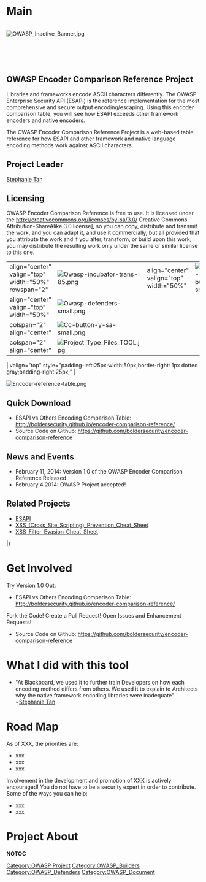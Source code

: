 # Main

<div style="width:100%;height:100px;border:0,margin:0;overflow: hidden;">

![OWASP_Inactive_Banner.jpg](OWASP_Inactive_Banner.jpg
"OWASP_Inactive_Banner.jpg")

</div>

## OWASP Encoder Comparison Reference Project

Libraries and frameworks encode ASCII characters differently. The OWASP
Enterprise Security API (ESAPI) is the reference implementation for the
most comprehensive and secure output encoding/escaping. Using this
encoder comparison table, you will see how ESAPI exceeds other framework
encoders and native encoders.

The OWASP Encoder Comparison Reference Project is a web-based table
reference for how ESAPI and other framework and native language encoding
methods work against ASCII characters.

## Project Leader

[Stephanie Tan](User:Stephanie_Tan "wikilink")

## Licensing

OWASP Encoder Comparison Reference is free to use. It is licensed under
the <http://creativecommons.org/licenses/by-sa/3.0/> Creative Commons
Attribution-ShareAlike 3.0 license\], so you can copy, distribute and
transmit the work, and you can adapt it, and use it commercially, but
all provided that you attribute the work and if you alter, transform, or
build upon this work, you may distribute the resulting work only under
the same or similar license to this one.

|                                                     |                                                                                              |                                         |                                                                                  |
| --------------------------------------------------- | -------------------------------------------------------------------------------------------- | --------------------------------------- | -------------------------------------------------------------------------------- |
| align="center" valign="top" width="50%" rowspan="2" | ![Owasp-incubator-trans-85.png](Owasp-incubator-trans-85.png "Owasp-incubator-trans-85.png") | align="center" valign="top" width="50%" | ![Owasp-builders-small.png](Owasp-builders-small.png "Owasp-builders-small.png") |
| align="center" valign="top" width="50%"             | ![Owasp-defenders-small.png](Owasp-defenders-small.png "Owasp-defenders-small.png")          |                                         |                                                                                  |
| colspan="2" align="center"                          | ![Cc-button-y-sa-small.png](Cc-button-y-sa-small.png "Cc-button-y-sa-small.png")             |                                         |                                                                                  |
| colspan="2" align="center"                          | ![Project_Type_Files_TOOL.jpg](Project_Type_Files_TOOL.jpg "Project_Type_Files_TOOL.jpg") |                                         |                                                                                  |

| valign="top" style="padding-left:25px;width:50px;border-right: 1px
dotted gray;padding-right:25px;" |

![Encoder-reference-table.png](Encoder-reference-table.png
"Encoder-reference-table.png")

## Quick Download

  - ESAPI vs Others Encoding Comparison Table:
    <http://boldersecurity.github.io/encoder-comparison-reference/>
  - Source Code on Github:
    <https://github.com/boldersecurity/encoder-comparison-reference>

## News and Events

  - February 11, 2014: Version 1.0 of the OWASP Encoder Comparison
    Reference Released
  - February 4 2014: OWASP Project accepted\!

## Related Projects

  - [ESAPI](ESAPI "wikilink")
  - [XSS_(Cross_Site_Scripting)_Prevention_Cheat_Sheet](XSS_\(Cross_Site_Scripting\)_Prevention_Cheat_Sheet "wikilink")
  - [XSS_Filter_Evasion_Cheat_Sheet](XSS_Filter_Evasion_Cheat_Sheet "wikilink")

|}

# Get Involved

Try Version 1.0 Out:

  - ESAPI vs Others Encoding Comparison Table:
    <http://boldersecurity.github.io/encoder-comparison-reference/>

Fork the Code\! Create a Pull Request\! Open Issues and Enhancement
Requests\!

  - Source Code on Github:
    <https://github.com/boldersecurity/encoder-comparison-reference>

# What I did with this tool

  - "At Blackboard, we used it to further train Developers on how each
    encoding method differs from others. We used it to explain to
    Architects why the native framework encoding libraries were
    inadequate" \~[Stephanie Tan](User:Stephanie_Tan "wikilink")

# Road Map

As of XXX, the priorities are:

  - xxx
  - xxx
  - xxx

Involvement in the development and promotion of XXX is actively
encouraged\! You do not have to be a security expert in order to
contribute. Some of the ways you can help:

  - xxx
  - xxx

# Project About

__NOTOC__ <headertabs />

[Category:OWASP Project](Category:OWASP_Project "wikilink")
[Category:OWASP_Builders](Category:OWASP_Builders "wikilink")
[Category:OWASP_Defenders](Category:OWASP_Defenders "wikilink")
[Category:OWASP_Document](Category:OWASP_Document "wikilink")